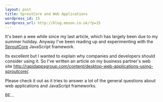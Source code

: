 ```yaml
--- 
layout: post
title: SproutCore and Web Applications
wordpress_id: 15
wordpress_url: http://blog.emson.co.uk/?p=15
---
```

It's been a wee while since my last article, which has largely been due to my summer holiday.
Anyway I've been reading up and experimenting with the <a href="http://www.sproutcore.com">SproutCore</a> JavaScript framework.  

Its excellent but I wanted to explain why companies and developers should consider using it.  So I've written an article on my business partner's web site <a href="http://rapidappsgroup.com/content/desktop-web-applications-using-sproutcore/">http://rapidappsgroup.com/content/desktop-web-applications-using-sproutcore/</a>. <br/>

Please check it out as it tries to answer a lot of the general questions about web applications and JavaScript frameworks.

BE...

